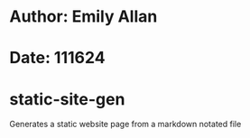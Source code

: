 # Author: Emily Allan
# Date: 111624
# static-site-gen
Generates a static website page from a markdown notated file
